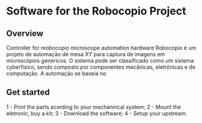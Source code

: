 # Software for the Robocopio Project

## Overview
Controller for reobocopio microscope automation hardware
Robocopio é um projeto de automação de mesa XY para captura de imagens em microscópios genéricos. O sistema pode ser classificado como um sistema cyberfísico, sendo composto por componentes mecânicas, eletrônicas e de computação. A automação se baseia no 

## Get started

1 - Print the parts acording to your mechanincal system;
2 - Mount the eletronic, buy a kit;
3 - Download the software;
4 - Setup your upstream.



